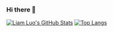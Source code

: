 ### Hi there 👋
<!--
**LINGJP/LINGJP** is a ✨ _special_ ✨ repository because its `README.md` (this file) appears on your GitHub profile.

Here are some ideas to get you started:

- 🔭 I’m currently working on ...
- 🌱 I’m currently learning ...
- 👯 I’m looking to collaborate on ...
- 🤔 I’m looking for help with ...
- 💬 Ask me about ...
- 📫 How to reach me: ...
- 😄 Pronouns: ...
- ⚡ Fun fact: ...
-->

[![Liam Luo's GitHub Stats](https://github-readme-stats.vercel.app/api?username=lingjp&show_icons=true&include_all_commits)](https://github.com/anuraghazra/github-readme-stats) 
[![Top Langs](https://github-readme-stats.vercel.app/api/top-langs/?username=lingjp&layout=compact)](https://github.com/anuraghazra/github-readme-stats)
